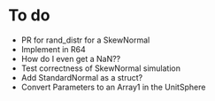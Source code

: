 # To do

- PR for rand_distr for a SkewNormal
- Implement in R64
- How do I even get a NaN??
- Test correctness of SkewNormal simulation
- Add StandardNormal as a struct?
- Convert Parameters to an Array1 in the UnitSphere